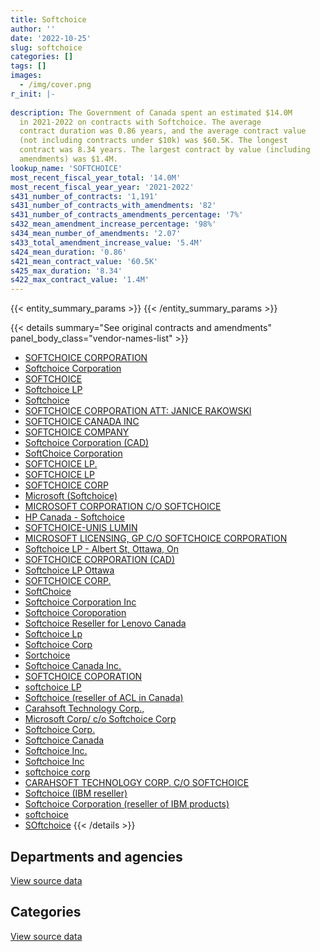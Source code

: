 ```yaml
---
title: Softchoice
author: ''
date: '2022-10-25'
slug: softchoice
categories: []
tags: []
images:
  - /img/cover.png
r_init: |-
  
description: The Government of Canada spent an estimated $14.0M
  in 2021-2022 on contracts with Softchoice. The average
  contract duration was 0.86 years, and the average contract value
  (not including contracts under $10k) was $60.5K. The longest
  contract was 8.34 years. The largest contract by value (including
  amendments) was $1.4M.
lookup_name: 'SOFTCHOICE'
most_recent_fiscal_year_total: '14.0M'
most_recent_fiscal_year_year: '2021-2022'
s431_number_of_contracts: '1,191'
s431_number_of_contracts_with_amendments: '82'
s431_number_of_contracts_amendments_percentage: '7%'
s432_mean_amendment_increase_percentage: '98%'
s434_mean_number_of_amendments: '2.07'
s433_total_amendment_increase_value: '5.4M'
s424_mean_duration: '0.86'
s421_mean_contract_value: '60.5K'
s425_max_duration: '8.34'
s422_max_contract_value: '1.4M'
---
```


<script src="/rmarkdown-libs/htmlwidgets/htmlwidgets.js"></script>
<link href="/rmarkdown-libs/datatables-css/datatables-crosstalk.css" rel="stylesheet" />
<script src="/rmarkdown-libs/datatables-binding/datatables.js"></script>
<script src="/rmarkdown-libs/jquery/jquery-3.6.0.min.js"></script>
<link href="/rmarkdown-libs/dt-core-bootstrap/css/dataTables.bootstrap.min.css" rel="stylesheet" />
<link href="/rmarkdown-libs/dt-core-bootstrap/css/dataTables.bootstrap.extra.css" rel="stylesheet" />
<script src="/rmarkdown-libs/dt-core-bootstrap/js/jquery.dataTables.min.js"></script>
<script src="/rmarkdown-libs/dt-core-bootstrap/js/dataTables.bootstrap.min.js"></script>
<link href="/rmarkdown-libs/crosstalk/css/crosstalk.min.css" rel="stylesheet" />
<script src="/rmarkdown-libs/crosstalk/js/crosstalk.min.js"></script>
<script src="/rmarkdown-libs/htmlwidgets/htmlwidgets.js"></script>
<link href="/rmarkdown-libs/datatables-css/datatables-crosstalk.css" rel="stylesheet" />
<script src="/rmarkdown-libs/datatables-binding/datatables.js"></script>
<script src="/rmarkdown-libs/jquery/jquery-3.6.0.min.js"></script>
<link href="/rmarkdown-libs/dt-core-bootstrap/css/dataTables.bootstrap.min.css" rel="stylesheet" />
<link href="/rmarkdown-libs/dt-core-bootstrap/css/dataTables.bootstrap.extra.css" rel="stylesheet" />
<script src="/rmarkdown-libs/dt-core-bootstrap/js/jquery.dataTables.min.js"></script>
<script src="/rmarkdown-libs/dt-core-bootstrap/js/dataTables.bootstrap.min.js"></script>
<link href="/rmarkdown-libs/crosstalk/css/crosstalk.min.css" rel="stylesheet" />
<script src="/rmarkdown-libs/crosstalk/js/crosstalk.min.js"></script>

{{< entity_summary_params >}}
{{< /entity_summary_params >}}

{{< details summary="See original contracts and amendments" panel_body_class="vendor-names-list" >}}
- [SOFTCHOICE CORPORATION](https://search.open.canada.ca/en/ct/?sort=contract_value_f%20desc&page=1&search_text=%22SOFTCHOICE%20CORPORATION%22)
- [Softchoice Corporation](https://search.open.canada.ca/en/ct/?sort=contract_value_f%20desc&page=1&search_text=%22Softchoice%20Corporation%22)
- [SOFTCHOICE](https://search.open.canada.ca/en/ct/?sort=contract_value_f%20desc&page=1&search_text=%22SOFTCHOICE%22)
- [Softchoice LP](https://search.open.canada.ca/en/ct/?sort=contract_value_f%20desc&page=1&search_text=%22Softchoice%20LP%22)
- [Softchoice](https://search.open.canada.ca/en/ct/?sort=contract_value_f%20desc&page=1&search_text=%22Softchoice%22)
- [SOFTCHOICE CORPORATION ATT: JANICE RAKOWSKI](https://search.open.canada.ca/en/ct/?sort=contract_value_f%20desc&page=1&search_text=%22SOFTCHOICE%20CORPORATION%20ATT%3a%20JANICE%20RAKOWSKI%22)
- [SOFTCHOICE CANADA INC](https://search.open.canada.ca/en/ct/?sort=contract_value_f%20desc&page=1&search_text=%22SOFTCHOICE%20CANADA%20INC%22)
- [SOFTCHOICE COMPANY](https://search.open.canada.ca/en/ct/?sort=contract_value_f%20desc&page=1&search_text=%22SOFTCHOICE%20COMPANY%22)
- [Softchoice Corporation (CAD)](https://search.open.canada.ca/en/ct/?sort=contract_value_f%20desc&page=1&search_text=%22Softchoice%20Corporation%20%28CAD%29%22)
- [SoftChoice Corporation](https://search.open.canada.ca/en/ct/?sort=contract_value_f%20desc&page=1&search_text=%22SoftChoice%20Corporation%22)
- [SOFTCHOICE LP.](https://search.open.canada.ca/en/ct/?sort=contract_value_f%20desc&page=1&search_text=%22SOFTCHOICE%20LP.%22)
- [SOFTCHOICE LP](https://search.open.canada.ca/en/ct/?sort=contract_value_f%20desc&page=1&search_text=%22SOFTCHOICE%20LP%22)
- [SOFTCHOICE CORP](https://search.open.canada.ca/en/ct/?sort=contract_value_f%20desc&page=1&search_text=%22SOFTCHOICE%20CORP%22)
- [Microsoft (Softchoice)](https://search.open.canada.ca/en/ct/?sort=contract_value_f%20desc&page=1&search_text=%22Microsoft%20%28Softchoice%29%22)
- [MICROSOFT CORPORATION C/O SOFTCHOICE](https://search.open.canada.ca/en/ct/?sort=contract_value_f%20desc&page=1&search_text=%22MICROSOFT%20CORPORATION%20C%2fO%20SOFTCHOICE%22)
- [HP Canada - Softchoice](https://search.open.canada.ca/en/ct/?sort=contract_value_f%20desc&page=1&search_text=%22HP%20Canada%20-%20Softchoice%22)
- [SOFTCHOICE-UNIS LUMIN](https://search.open.canada.ca/en/ct/?sort=contract_value_f%20desc&page=1&search_text=%22SOFTCHOICE-UNIS%20LUMIN%22)
- [MICROSOFT LICENSING, GP C/O SOFTCHOICE CORPORATION](https://search.open.canada.ca/en/ct/?sort=contract_value_f%20desc&page=1&search_text=%22MICROSOFT%20LICENSING%2c%20GP%20C%2fO%20SOFTCHOICE%20CORPORATION%22)
- [Softchoice LP - Albert St, Ottawa, On](https://search.open.canada.ca/en/ct/?sort=contract_value_f%20desc&page=1&search_text=%22Softchoice%20LP%20-%20Albert%20St%2c%20Ottawa%2c%20On%22)
- [SOFTCHOICE CORPORATION (CAD)](https://search.open.canada.ca/en/ct/?sort=contract_value_f%20desc&page=1&search_text=%22SOFTCHOICE%20CORPORATION%20%28CAD%29%22)
- [Softchoice LP Ottawa](https://search.open.canada.ca/en/ct/?sort=contract_value_f%20desc&page=1&search_text=%22Softchoice%20LP%20Ottawa%22)
- [SOFTCHOICE CORP.](https://search.open.canada.ca/en/ct/?sort=contract_value_f%20desc&page=1&search_text=%22SOFTCHOICE%20CORP.%22)
- [SoftChoice](https://search.open.canada.ca/en/ct/?sort=contract_value_f%20desc&page=1&search_text=%22SoftChoice%22)
- [Softchoice Corporation Inc](https://search.open.canada.ca/en/ct/?sort=contract_value_f%20desc&page=1&search_text=%22Softchoice%20Corporation%20Inc%22)
- [Softchoice Coroporation](https://search.open.canada.ca/en/ct/?sort=contract_value_f%20desc&page=1&search_text=%22Softchoice%20Coroporation%22)
- [Softchoice Reseller for Lenovo Canada](https://search.open.canada.ca/en/ct/?sort=contract_value_f%20desc&page=1&search_text=%22Softchoice%20Reseller%20for%20Lenovo%20Canada%22)
- [Softchoice Lp](https://search.open.canada.ca/en/ct/?sort=contract_value_f%20desc&page=1&search_text=%22Softchoice%20Lp%22)
- [Softchoice Corp](https://search.open.canada.ca/en/ct/?sort=contract_value_f%20desc&page=1&search_text=%22Softchoice%20Corp%22)
- [Sortchoice](https://search.open.canada.ca/en/ct/?sort=contract_value_f%20desc&page=1&search_text=%22Sortchoice%22)
- [Softchoice Canada Inc.](https://search.open.canada.ca/en/ct/?sort=contract_value_f%20desc&page=1&search_text=%22Softchoice%20Canada%20Inc.%22)
- [SOFTCHOICE COPORATION](https://search.open.canada.ca/en/ct/?sort=contract_value_f%20desc&page=1&search_text=%22SOFTCHOICE%20COPORATION%22)
- [softchoice LP](https://search.open.canada.ca/en/ct/?sort=contract_value_f%20desc&page=1&search_text=%22softchoice%20LP%22)
- [Softchoice (reseller of ACL in Canada)](https://search.open.canada.ca/en/ct/?sort=contract_value_f%20desc&page=1&search_text=%22Softchoice%20%28reseller%20of%20ACL%20in%20Canada%29%22)
- [Carahsoft Technology Corp.,](https://search.open.canada.ca/en/ct/?sort=contract_value_f%20desc&page=1&search_text=%22%0aCarahsoft%20Technology%20Corp.%2c%0d%0d%0ac%2fo%20Softchoice%20Corporation%22)
- [Microsoft Corp/ c/o Softchoice Corp](https://search.open.canada.ca/en/ct/?sort=contract_value_f%20desc&page=1&search_text=%22Microsoft%20Corp%2f%20c%2fo%20Softchoice%20Corp%22)
- [Softchoice Corp.](https://search.open.canada.ca/en/ct/?sort=contract_value_f%20desc&page=1&search_text=%22Softchoice%20Corp.%22)
- [Softchoice Canada](https://search.open.canada.ca/en/ct/?sort=contract_value_f%20desc&page=1&search_text=%22Softchoice%20Canada%22)
- [Softchoice Inc.](https://search.open.canada.ca/en/ct/?sort=contract_value_f%20desc&page=1&search_text=%22Softchoice%20Inc.%22)
- [Softchoice Inc](https://search.open.canada.ca/en/ct/?sort=contract_value_f%20desc&page=1&search_text=%22Softchoice%20Inc%22)
- [softchoice corp](https://search.open.canada.ca/en/ct/?sort=contract_value_f%20desc&page=1&search_text=%22softchoice%20corp%22)
- [CARAHSOFT TECHNOLOGY CORP. C/O SOFTCHOICE](https://search.open.canada.ca/en/ct/?sort=contract_value_f%20desc&page=1&search_text=%22CARAHSOFT%20TECHNOLOGY%20CORP.%20C%2fO%20SOFTCHOICE%22)
- [Softchoice (IBM reseller)](https://search.open.canada.ca/en/ct/?sort=contract_value_f%20desc&page=1&search_text=%22Softchoice%20%28IBM%20reseller%29%22)
- [Softchoice Corporation (reseller of IBM products)](https://search.open.canada.ca/en/ct/?sort=contract_value_f%20desc&page=1&search_text=%22Softchoice%20Corporation%20%28reseller%20of%20IBM%20products%29%22)
- [softchoice](https://search.open.canada.ca/en/ct/?sort=contract_value_f%20desc&page=1&search_text=%22softchoice%22)
- [SOftchoice](https://search.open.canada.ca/en/ct/?sort=contract_value_f%20desc&page=1&search_text=%22SOftchoice%22)
{{< /details >}}

## Departments and agencies

<div id="htmlwidget-1" style="width:100%;height:auto;" class="datatables html-widget"></div>
<script type="application/json" data-for="htmlwidget-1">{"x":{"style":"bootstrap","filter":"none","vertical":false,"data":[["<a href=\"/departments/aafc-aac/\">Agriculture and Agri-Food Canada<\/a>","<a href=\"/departments/aandc-aadnc/\">Crown-Indigenous Relations and Northern Affairs Canada<\/a>","<a href=\"/departments/acoa-apeca/\">Atlantic Canada Opportunities Agency<\/a>","<a href=\"/departments/atssc-scdata/\">Administrative Tribunals Support Service of Canada<\/a>","<a href=\"/departments/cas-satj/\">Courts Administration Service<\/a>","<a href=\"/departments/cbsa-asfc/\">Canada Border Services Agency<\/a>","<a href=\"/departments/ccohs-cchst/\">Canadian Centre for Occupational Health and Safety<\/a>","<a href=\"/departments/ced-dec/\">Canada Economic Development for Quebec Regions<\/a>","<a href=\"/departments/cer-rec/\">Canada Energy Regulator<\/a>","<a href=\"/departments/cfia-acia/\">Canadian Food Inspection Agency<\/a>","<a href=\"/departments/cgc-ccg/\">Canadian Grain Commission<\/a>","<a href=\"/departments/chrc-ccdp/\">Canadian Human Rights Commission<\/a>","<a href=\"/departments/cic/\">Immigration, Refugees and Citizenship Canada<\/a>","<a href=\"/departments/cics-scic/\">Canadian Intergovernmental Conference Secretariat<\/a>","<a href=\"/departments/cihr-irsc/\">Canadian Institutes of Health Research<\/a>","<a href=\"/departments/cnsc-ccsn/\">Canadian Nuclear Safety Commission<\/a>","<a href=\"/departments/cra-arc/\">Canada Revenue Agency<\/a>","<a href=\"/departments/crtc/\">Canadian Radio-television and Telecommunications Commission<\/a>","<a href=\"/departments/csa-asc/\">Canadian Space Agency<\/a>","<a href=\"/departments/csc-scc/\">Correctional Service of Canada<\/a>","<a href=\"/departments/csps-efpc/\">Canada School of Public Service<\/a>","<a href=\"/departments/cta-otc/\">Canadian Transportation Agency<\/a>","<a href=\"/departments/dfatd-maecd/\">Global Affairs Canada<\/a>","<a href=\"/departments/dfo-mpo/\">Fisheries and Oceans Canada<\/a>","<a href=\"/departments/dnd-mdn/\">National Defence<\/a>","<a href=\"/departments/ec/\">Environment and Climate Change Canada<\/a>","<a href=\"/departments/elections/\">Elections Canada<\/a>","<a href=\"/departments/esdc-edsc/\">Employment and Social Development Canada<\/a>","<a href=\"/departments/fcac-acfc/\">Financial Consumer Agency of Canada<\/a>","<a href=\"/departments/fintrac-canafe/\">Financial Transactions and Reports Analysis Centre of Canada<\/a>","<a href=\"/departments/fja-cmf/\">Office of the Commissioner for Federal Judicial Affairs Canada<\/a>","<a href=\"/departments/hc-sc/\">Health Canada<\/a>","<a href=\"/departments/iaac-aeic/\">Impact Assessment Agency of Canada<\/a>","<a href=\"/departments/ic/\">Innovation, Science and Economic Development Canada<\/a>","<a href=\"/departments/iic-iac/\">Invest in Canada<\/a>","<a href=\"/departments/infc/\">Infrastructure Canada<\/a>","<a href=\"/departments/irb-cisr/\">Immigration and Refugee Board of Canada<\/a>","<a href=\"/departments/isc-sac/\">Indigenous Services Canada<\/a>","<a href=\"/departments/jus/\">Department of Justice Canada<\/a>","<a href=\"/departments/lac-bac/\">Library and Archives Canada<\/a>","<a href=\"/departments/mgerc-ceegm/\">Military Grievances External Review Committee<\/a>","<a href=\"/departments/mpcc-cppm/\">Military Police Complaints Commission of Canada<\/a>","<a href=\"/departments/nfb-onf/\">National Film Board<\/a>","<a href=\"/departments/nrc-cnrc/\">National Research Council Canada<\/a>","<a href=\"/departments/nrcan-rncan/\">Natural Resources Canada<\/a>","<a href=\"/departments/nserc-crsng/\">Natural Sciences and Engineering Research Council of Canada<\/a>","<a href=\"/departments/nsira-ossnr/\">National Security and Intelligence Review Agency<\/a>","<a href=\"/departments/oag-bvg/\">Office of the Auditor General of Canada<\/a>","<a href=\"/departments/ocl-cal/\">Office of the Commissioner of Lobbying of Canada<\/a>","<a href=\"/departments/ocol-clo/\">Office of the Commissioner of Official Languages<\/a>","<a href=\"/departments/oic-ci/\">Office of the Information Commissioner of Canada<\/a>","<a href=\"/departments/opc-cpvp/\">Office of the Privacy Commissioner of Canada<\/a>","<a href=\"/departments/osfi-bsif/\">Office of the Superintendent of Financial Institutions Canada<\/a>","<a href=\"/departments/osgg-bsgg/\">Office of the Secretary to the Governor General<\/a>","<a href=\"/departments/pc/\">Parks Canada<\/a>","<a href=\"/departments/pch/\">Canadian Heritage<\/a>","<a href=\"/departments/pco-bcp/\">Privy Council Office<\/a>","<a href=\"/departments/phac-aspc/\">Public Health Agency of Canada<\/a>","<a href=\"/departments/ppsc-sppc/\">Public Prosecution Service of Canada<\/a>","<a href=\"/departments/ps-sp/\">Public Safety Canada<\/a>","<a href=\"/departments/psc-cfp/\">Public Service Commission of Canada<\/a>","<a href=\"/departments/psic-ispc/\">Office of the Public Sector Integrity Commissioner of Canada<\/a>","<a href=\"/departments/pwgsc-tpsgc/\">Public Services and Procurement Canada<\/a>","<a href=\"/departments/rcmp-grc/\">Royal Canadian Mounted Police<\/a>","<a href=\"/departments/sirc-csars/\">Security Intelligence Review Committee<\/a>","<a href=\"/departments/ssc-spc/\">Shared Services Canada<\/a>","<a href=\"/departments/statcan/\">Statistics Canada<\/a>","<a href=\"/departments/swc-cfc/\">Status of Women Canada<\/a>","<a href=\"/departments/tbs-sct/\">Treasury Board of Canada Secretariat<\/a>","<a href=\"/departments/tc/\">Transport Canada<\/a>","<a href=\"/departments/tsb-bst/\">Transportation Safety Board of Canada<\/a>","<a href=\"/departments/vac-acc/\">Veterans Affairs Canada<\/a>","<a href=\"/departments/wage/\">Department for Women and Gender Equality<\/a>","<a href=\"/departments/wd-deo/\">Western Economic Diversification Canada<\/a>"],[202999.52,12448.88,88398.23,87902.13,149275.99,299130.23,null,25664.89,19571.66,18205.43,71182.03,118162.68,58048.74,5796.72,945211.45,8890.79,579179.9,111094.67,13857.01,152246.14,null,null,64922.1,230972.94,836601.2,48065.45,478486.02,715868.42,null,32809.87,8027.5,48089.63,8916.9,254577.12,null,52411.2,null,11237.82,556670.89,2387,3534.49,null,713490.86,168668.86,139667.73,326615.84,null,41454.48,null,116065.7,17172.43,19124.03,96312.43,3270.28,49955.19,29600.97,160561.62,null,null,44224.19,19248.11,null,583652.29,359291.64,33222.34,1740850.27,32544,50096.97,49883.5,50381.12,null,32826.69,null,12076.08],[163063.5,99349.61,null,153337.07,244964.27,685867.82,null,30797.89,15398.39,63307.48,100387.7,44128.8,43064.18,15.88,93238.15,18289.84,766667.86,57434.42,90632.15,343221.45,84227.32,null,306836.88,492912.05,490202.37,180713.89,266948.21,518367.52,31035.45,null,13766.81,476825.29,13304.27,64901.57,null,42623.97,23430.24,63457.55,null,null,10799.84,33900,721750.84,222658.45,35626.99,390516.1,null,78676.94,null,64631.13,27801.72,22285.83,105250.61,10495.71,98243.8,39562.54,163851.72,24201.72,43060.24,76342.11,18589.02,17658.27,795244.1,796761.72,null,2612547.68,35410.86,null,142016.74,142699.55,19474.18,47587.69,32722.08,null],[114632.32,40289.13,null,null,77506.9,56731.15,2074.44,66.38,91577.85,10576.8,41744.86,234317.49,173830.72,null,132828.51,21986.73,831834.73,19247.38,169984.52,428499.61,48394.9,null,39097.67,153337.26,768575.4,115488.21,113134.01,630171.65,6128.06,49856.33,16617.94,257076.19,20894.8,36203.22,null,23855.4,12292.95,855738.09,18641.91,null,1122.35,64456.61,614844.07,299109.56,101940.47,263867.22,14983.8,118356.52,null,44939.29,22223.52,17338.89,123125.1,13362.45,49208.64,71175.29,55528.1,48679.59,27519.91,32906.36,22565.7,804.94,824731.19,1929728.8,null,1568593.94,133781.79,null,135207.53,30300.22,66219.63,null,38464.35,null],[138551.47,null,null,null,203471.29,121306.24,5392.84,22487.54,60101.07,34859.39,45757.39,164548.58,null,null,49593.91,34134.02,545135.17,26565.89,88778.94,634792.26,78184.44,3883.45,208473.69,1051697.46,323793.79,136924.73,36289.66,171799.76,42800.36,77449.96,15010.79,126127.6,40301.66,232660.34,96994,8820.58,11282.12,492290.95,155955.91,null,73661.05,null,335017.93,186677.33,12041.28,87329.51,41,4561.5,10463.71,45548.66,6951.32,25241.37,57967,15557.2,13342.16,34768.3,181959.64,1182925.02,185497.63,66731.94,49077.08,null,533741.17,953536.11,null,3079683.73,119191.36,null,28535.54,1103620.51,67006.1,12638.25,3522.61,null]],"container":"<table class=\"table table-striped table-hover row-border order-column display\">\n  <thead>\n    <tr>\n      <th>Department<\/th>\n      <th>2018-2019<\/th>\n      <th>2019-2020<\/th>\n      <th>2020-2021<\/th>\n      <th>2021-2022<\/th>\n    <\/tr>\n  <\/thead>\n<\/table>","options":{"order":[[4,"desc"]],"pageLength":10,"autoWidth":true,"columnDefs":[{"targets":1,"render":"function(data, type, row, meta) {\n    return type !== 'display' ? data : DTWidget.formatCurrency(data, \"$\", 2, 3, \",\", \".\", true, null);\n  }"},{"targets":2,"render":"function(data, type, row, meta) {\n    return type !== 'display' ? data : DTWidget.formatCurrency(data, \"$\", 2, 3, \",\", \".\", true, null);\n  }"},{"targets":3,"render":"function(data, type, row, meta) {\n    return type !== 'display' ? data : DTWidget.formatCurrency(data, \"$\", 2, 3, \",\", \".\", true, null);\n  }"},{"targets":4,"render":"function(data, type, row, meta) {\n    return type !== 'display' ? data : DTWidget.formatCurrency(data, \"$\", 2, 3, \",\", \".\", true, null);\n  }"},{"width":"16%","targets":[1,2,3,4]},{"className":"dt-right","targets":[1,2,3,4]}],"orderClasses":false}},"evals":["options.columnDefs.0.render","options.columnDefs.1.render","options.columnDefs.2.render","options.columnDefs.3.render"],"jsHooks":[]}</script>
<p class="text-right">
<a href="https://github.com/GoC-Spending/contracts-data/tree/main/data/out/vendors/softchoice/summary_by_fiscal_year_by_department.csv" class="source-data-link btn btn-link">View source data</a>
</p>

## Categories

<div id="htmlwidget-2" style="width:100%;height:auto;" class="datatables html-widget"></div>
<script type="application/json" data-for="htmlwidget-2">{"x":{"style":"bootstrap","filter":"none","vertical":false,"data":[["<a href=\"/categories/office_management/\">Office management<\/a>","<a href=\"/categories/defence/\">Defence<\/a>","<a href=\"/categories/professional_services/\">Professional services<\/a>","<a href=\"/categories/information_technology/\">Information technology<\/a>","<a href=\"/categories/human_capital/\">Human capital<\/a>"],[12083.86,824517.34,null,10374502.1,null],[null,490202.37,19362.6,12268280.99,135242.02],[30736,746922.84,5503.05,11542899.42,22258.02],[null,323793.79,null,13628512.57,10746.89]],"container":"<table class=\"table table-striped table-hover row-border order-column display\">\n  <thead>\n    <tr>\n      <th>Category<\/th>\n      <th>2018-2019<\/th>\n      <th>2019-2020<\/th>\n      <th>2020-2021<\/th>\n      <th>2021-2022<\/th>\n    <\/tr>\n  <\/thead>\n<\/table>","options":{"order":[[4,"desc"]],"dom":"t","pageLength":30,"autoWidth":true,"columnDefs":[{"targets":1,"render":"function(data, type, row, meta) {\n    return type !== 'display' ? data : DTWidget.formatCurrency(data, \"$\", 2, 3, \",\", \".\", true, null);\n  }"},{"targets":2,"render":"function(data, type, row, meta) {\n    return type !== 'display' ? data : DTWidget.formatCurrency(data, \"$\", 2, 3, \",\", \".\", true, null);\n  }"},{"targets":3,"render":"function(data, type, row, meta) {\n    return type !== 'display' ? data : DTWidget.formatCurrency(data, \"$\", 2, 3, \",\", \".\", true, null);\n  }"},{"targets":4,"render":"function(data, type, row, meta) {\n    return type !== 'display' ? data : DTWidget.formatCurrency(data, \"$\", 2, 3, \",\", \".\", true, null);\n  }"},{"width":"16%","targets":[1,2,3,4]},{"className":"dt-right","targets":[1,2,3,4]}],"orderClasses":false,"lengthMenu":[10,25,30,50,100]}},"evals":["options.columnDefs.0.render","options.columnDefs.1.render","options.columnDefs.2.render","options.columnDefs.3.render"],"jsHooks":[]}</script>
<p class="text-right">
<a href="https://github.com/GoC-Spending/contracts-data/tree/main/data/out/vendors/softchoice/summary_by_fiscal_year_by_category.csv" class="source-data-link btn btn-link">View source data</a>
</p>
